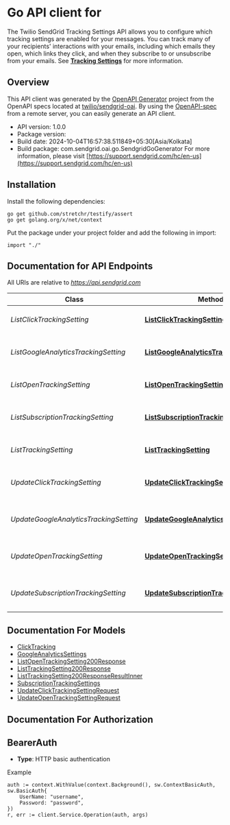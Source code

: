 # Go API client for 

The Twilio SendGrid Tracking Settings API allows you to configure which tracking settings are enabled for your messages. You can track many of your recipients' interactions with your emails, including which emails they open, which links they click, and when they subscribe to or unsubscribe from your emails. See [**Tracking Settings**](https://docs.sendgrid.com/ui/account-and-settings/tracking) for more information.

## Overview
This API client was generated by the [OpenAPI Generator](https://openapi-generator.tech) project from the OpenAPI specs located at [twilio/sendgrid-oai](https://github.com/twilio/sendgrid-oai/tree/main/spec).  By using the [OpenAPI-spec](https://www.openapis.org/) from a remote server, you can easily generate an API client.

- API version: 1.0.0
- Package version: 
- Build date: 2024-10-04T16:57:38.511849+05:30[Asia/Kolkata]
- Build package: com.sendgrid.oai.go.SendgridGoGenerator
For more information, please visit [https://support.sendgrid.com/hc/en-us](https://support.sendgrid.com/hc/en-us)

## Installation

Install the following dependencies:

```shell
go get github.com/stretchr/testify/assert
go get golang.org/x/net/context
```

Put the package under your project folder and add the following in import:

```golang
import "./"
```

## Documentation for API Endpoints

All URIs are relative to *https://api.sendgrid.com*

Class | Method | HTTP request | Description
------------ | ------------- | ------------- | -------------
*ListClickTrackingSetting* | [**ListClickTrackingSetting**](docs/ListClickTrackingSetting.md#listclicktrackingsetting) | **Get** /v3/tracking_settings/click | Retrieve Click Track Settings
*ListGoogleAnalyticsTrackingSetting* | [**ListGoogleAnalyticsTrackingSetting**](docs/ListGoogleAnalyticsTrackingSetting.md#listgoogleanalyticstrackingsetting) | **Get** /v3/tracking_settings/google_analytics | Retrieve Google Analytics Settings
*ListOpenTrackingSetting* | [**ListOpenTrackingSetting**](docs/ListOpenTrackingSetting.md#listopentrackingsetting) | **Get** /v3/tracking_settings/open | Get Open Tracking Settings
*ListSubscriptionTrackingSetting* | [**ListSubscriptionTrackingSetting**](docs/ListSubscriptionTrackingSetting.md#listsubscriptiontrackingsetting) | **Get** /v3/tracking_settings/subscription | Retrieve Subscription Tracking Settings
*ListTrackingSetting* | [**ListTrackingSetting**](docs/ListTrackingSetting.md#listtrackingsetting) | **Get** /v3/tracking_settings | Retrieve Tracking Settings
*UpdateClickTrackingSetting* | [**UpdateClickTrackingSetting**](docs/UpdateClickTrackingSetting.md#updateclicktrackingsetting) | **Patch** /v3/tracking_settings/click | Update Click Tracking Settings
*UpdateGoogleAnalyticsTrackingSetting* | [**UpdateGoogleAnalyticsTrackingSetting**](docs/UpdateGoogleAnalyticsTrackingSetting.md#updategoogleanalyticstrackingsetting) | **Patch** /v3/tracking_settings/google_analytics | Update Google Analytics Settings
*UpdateOpenTrackingSetting* | [**UpdateOpenTrackingSetting**](docs/UpdateOpenTrackingSetting.md#updateopentrackingsetting) | **Patch** /v3/tracking_settings/open | Update Open Tracking Settings
*UpdateSubscriptionTrackingSetting* | [**UpdateSubscriptionTrackingSetting**](docs/UpdateSubscriptionTrackingSetting.md#updatesubscriptiontrackingsetting) | **Patch** /v3/tracking_settings/subscription | Update Subscription Tracking Settings


## Documentation For Models

 - [ClickTracking](ClickTracking.md)
 - [GoogleAnalyticsSettings](GoogleAnalyticsSettings.md)
 - [ListOpenTrackingSetting200Response](ListOpenTrackingSetting200Response.md)
 - [ListTrackingSetting200Response](ListTrackingSetting200Response.md)
 - [ListTrackingSetting200ResponseResultInner](ListTrackingSetting200ResponseResultInner.md)
 - [SubscriptionTrackingSettings](SubscriptionTrackingSettings.md)
 - [UpdateClickTrackingSettingRequest](UpdateClickTrackingSettingRequest.md)
 - [UpdateOpenTrackingSettingRequest](UpdateOpenTrackingSettingRequest.md)


## Documentation For Authorization



## BearerAuth

- **Type**: HTTP basic authentication

Example

```golang
auth := context.WithValue(context.Background(), sw.ContextBasicAuth, sw.BasicAuth{
    UserName: "username",
    Password: "password",
})
r, err := client.Service.Operation(auth, args)
```

